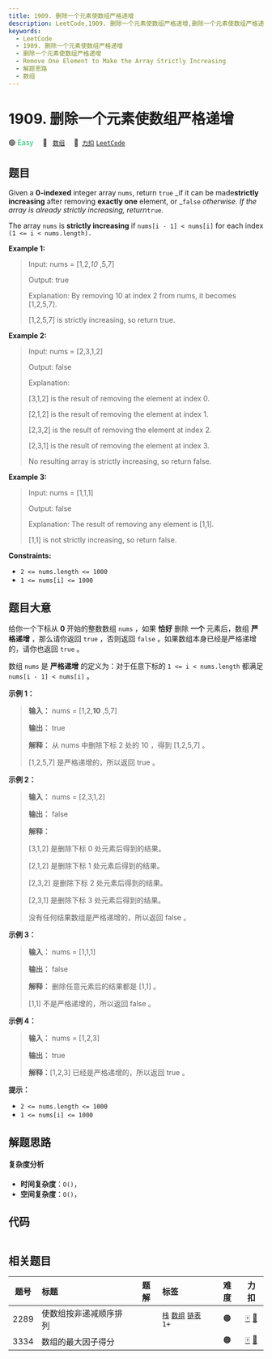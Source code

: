 ```yaml
---
title: 1909. 删除一个元素使数组严格递增
description: LeetCode,1909. 删除一个元素使数组严格递增,删除一个元素使数组严格递增,Remove One Element to Make the Array Strictly Increasing,解题思路,数组
keywords:
  - LeetCode
  - 1909. 删除一个元素使数组严格递增
  - 删除一个元素使数组严格递增
  - Remove One Element to Make the Array Strictly Increasing
  - 解题思路
  - 数组
---
```


# 1909. 删除一个元素使数组严格递增

🟢 <font color=#15bd66>Easy</font>&emsp; 🔖&ensp; [`数组`](/tag/array.md)&emsp; 🔗&ensp;[`力扣`](https://leetcode.cn/problems/remove-one-element-to-make-the-array-strictly-increasing) [`LeetCode`](https://leetcode.com/problems/remove-one-element-to-make-the-array-strictly-increasing)

## 题目

Given a **0-indexed** integer array `nums`, return `true` _if it can be
made**strictly increasing** after removing **exactly one** element, or
_`false` _otherwise. If the array is already strictly increasing,
return_`true`.

The array `nums` is **strictly increasing** if `nums[i - 1] < nums[i]` for
each index `(1 <= i < nums.length).`



**Example 1:**

> Input: nums = [1,2,_10_ ,5,7]
> 
> Output: true
> 
> Explanation: By removing 10 at index 2 from nums, it becomes [1,2,5,7].
> 
> [1,2,5,7] is strictly increasing, so return true.

**Example 2:**

> Input: nums = [2,3,1,2]
> 
> Output: false
> 
> Explanation:
> 
> [3,1,2] is the result of removing the element at index 0.
> 
> [2,1,2] is the result of removing the element at index 1.
> 
> [2,3,2] is the result of removing the element at index 2.
> 
> [2,3,1] is the result of removing the element at index 3.
> 
> No resulting array is strictly increasing, so return false.

**Example 3:**

> Input: nums = [1,1,1]
> 
> Output: false
> 
> Explanation: The result of removing any element is [1,1].
> 
> [1,1] is not strictly increasing, so return false.

**Constraints:**

  * `2 <= nums.length <= 1000`
  * `1 <= nums[i] <= 1000`


## 题目大意

给你一个下标从 **0** 开始的整数数组 `nums` ，如果 **恰好** 删除 **一个** 元素后，数组 **严格递增** ，那么请你返回
`true` ，否则返回 `false` 。如果数组本身已经是严格递增的，请你也返回 `true` 。

数组 `nums` 是 **严格递增** 的定义为：对于任意下标的 `1 <= i < nums.length` 都满足 `nums[i - 1] <
nums[i]` 。

**示例 1：**

> 
> 
> 
> 
> 
> **输入：** nums = [1,2,**10** ,5,7]
> 
> **输出：** true
> 
> **解释：** 从 nums 中删除下标 2 处的 10 ，得到 [1,2,5,7] 。
> 
> [1,2,5,7] 是严格递增的，所以返回 true 。
> 
> 

**示例 2：**

> 
> 
> 
> 
> 
> **输入：** nums = [2,3,1,2]
> 
> **输出：** false
> 
> **解释：**
> 
> [3,1,2] 是删除下标 0 处元素后得到的结果。
> 
> [2,1,2] 是删除下标 1 处元素后得到的结果。
> 
> [2,3,2] 是删除下标 2 处元素后得到的结果。
> 
> [2,3,1] 是删除下标 3 处元素后得到的结果。
> 
> 没有任何结果数组是严格递增的，所以返回 false 。

**示例 3：**

> 
> 
> 
> 
> 
> **输入：** nums = [1,1,1]
> 
> **输出：** false
> 
> **解释：** 删除任意元素后的结果都是 [1,1] 。
> 
> [1,1] 不是严格递增的，所以返回 false 。
> 
> 

**示例 4：**

> 
> 
> 
> 
> 
> **输入：** nums = [1,2,3]
> 
> **输出：** true
> 
> **解释：**[1,2,3] 已经是严格递增的，所以返回 true 。
> 
> 

**提示：**

  * `2 <= nums.length <= 1000`
  * `1 <= nums[i] <= 1000`


## 解题思路

#### 复杂度分析

- **时间复杂度**：`O()`，
- **空间复杂度**：`O()`，

## 代码

```javascript

```

## 相关题目

<!-- prettier-ignore -->
| 题号 | 标题 | 题解 | 标签 | 难度 | 力扣 |
| :------: | :------ | :------: | :------ | :------: | :------: |
| 2289 | 使数组按非递减顺序排列 |  |  [`栈`](/tag/stack.md) [`数组`](/tag/array.md) [`链表`](/tag/linked-list.md) `1+` | 🟠 | [🀄️](https://leetcode.cn/problems/steps-to-make-array-non-decreasing) [🔗](https://leetcode.com/problems/steps-to-make-array-non-decreasing) |
| 3334 | 数组的最大因子得分 |  |  | 🟠 | [🀄️](https://leetcode.cn/problems/find-the-maximum-factor-score-of-array) [🔗](https://leetcode.com/problems/find-the-maximum-factor-score-of-array) |